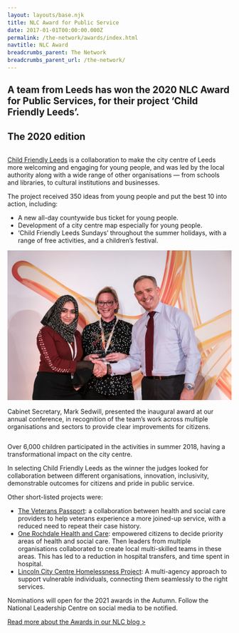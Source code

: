 ```yaml
---
layout: layouts/base.njk
title: NLC Award for Public Service
date: 2017-01-01T00:00:00.000Z
permalink: /the-network/awards/index.html
navtitle: NLC Award
breadcrumbs_parent: The Network
breadcrumbs_parent_url: /the-network/
---
```


<div class="header-block highlight">
	<div class="container container--sm">
		<h2 class="no-margin">A team from Leeds has won the 2020 NLC Award for Public Services, for their project ‘Child Friendly Leeds’.</h2>
	</div>
</div>

<div class="container container--wide vertical-padding">
	<div class="section-header section-header--narrow">
		<h2 class="section-header__text"><span>The 2020 edition</span></h2>
	</div>
</div>

<div class="container container-sm container--two-col">
	<div class="column">
		<p class="h3-style"><a href="https://twitter.com/Child_Leeds">Child Friendly Leeds</a> is a collaboration to make the city centre of Leeds more welcoming and engaging for young people, and was led by the local authority along with a wide range of other organisations — from schools and libraries, to cultural institutions and businesses. </p>
		<p class="no-margin">The project received 350 ideas from young people and put the best 10 into action, including:</p>
		<ul>
			<li>A new all-day countywide bus ticket for young people.</li>
			<li>Development of a city centre map especially for young people.</li>
			<li>‘Child Friendly Leeds Sundays’ throughout the summer holidays, with a range of free activities, and a children’s festival.</li>
		</ul>
	</div>
	<div class="column">
		<img class="media-full-width" src="../../static/img/network/awards-page.jpg" alt="Image of taskforce report"/>
		<p class="supporting-text">Cabinet Secretary, Mark Sedwill, presented the inaugural award at our annual conference, in recognition of the team’s work across multiple organisations and sectors to provide clear improvements for citizens.</p>
	</div>
</div>

<div class="container container--sm vertical-padding">

Over 6,000 children participated in the activities in summer 2018, having a transformational impact on the city centre.

In selecting Child Friendly Leeds as the winner the judges looked for collaboration between different organisations, innovation, inclusivity, demonstrable outcomes for citizens and pride in public service.

<p class="no-margin">Other short-listed projects were:</p>

- [The Veterans Passport](https://www.stockport.nhs.uk/news_13449): a collaboration between health and social care providers to help veterans experience a more joined-up service, with a reduced need to repeat their case history.
- [One Rochdale Health and Care](https://twitter.com/OneRochdaleHC): empowered citizens to decide priority areas of health and social care. Then leaders from multiple organisations collaborated to create local multi-skilled teams in these areas. This has led to a reduction in hospital transfers, and time spent in hospital.
- [Lincoln City Centre Homelessness Project](https://www.lincoln.gov.uk/downloads/file/811/lincolnshire-rough-sleeping-strategy-2019-to-2021): A multi-agency approach to support vulnerable individuals, connecting them seamlessly to the right services.

Nominations will open for the 2021 awards in the Autumn. Follow the National Leadership Centre on social media to be notified.

[Read more about the Awards in our NLC blog >](https://medium.com/national-leadership-centre/nlc-award-for-public-service-shortlist-d9140f46801)
</div>
